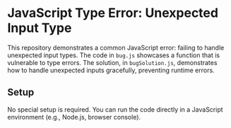 # JavaScript Type Error: Unexpected Input Type

This repository demonstrates a common JavaScript error: failing to handle unexpected input types. The code in `bug.js` showcases a function that is vulnerable to type errors.  The solution, in `bugSolution.js`, demonstrates how to handle unexpected inputs gracefully, preventing runtime errors.

## Setup

No special setup is required.  You can run the code directly in a JavaScript environment (e.g., Node.js, browser console).